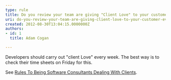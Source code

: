 ```yaml
---
type: rule
title: Do you review your team are giving "Client Love" to your customer every Friday?
uri: do-you-review-your-team-are-giving-client-love-to-your-customer-every-friday
created: 2012-08-30T13:04:15.0000000Z
authors:
- id: 1
  title: Adam Cogan

---
```




<span class='intro'> <p>Developers should carry out &quot;client Love&quot; every week. The best way is to check their time sheets on Friday for this. </p> </span>

<p>
                    See <a href="/Management/Rules-To-Better-Software-Consultants-Dealing-With-Clients/Pages/BuildClientLove.aspx">Rules
                        To Being Software Consultants Dealing With Clients</a>.
                </p>


